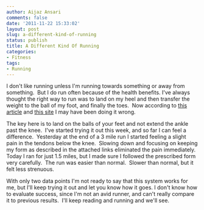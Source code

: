 ```yaml
---
author: Aijaz Ansari
comments: false
date: '2011-11-22 15:33:02'
layout: post
slug: a-different-kind-of-running
status: publish
title: A Different Kind Of Running
categories:
- Fitness
tags:
- Running
---
```


I don't like running unless I'm running towards something or away from
something.  But I do run often because of the health benefits. I've always
thought the right way to run was to land on my heel and then transfer the
weight to the ball of my foot, and finally the toes.  Now according to [this article](http://www.nytimes.com/2011/11/06/magazine/running-christopher-mcdougall.html) and [this site](http://www.posetech.com/pose_method/pose-method.html) I may have been doing it wrong.
<!--more-->

The key here is to land on the balls of your feet and not extend the ankle
past the knee.  I've started trying it out this week, and so far I can feel a
difference.  Yesterday at the end of a 3 mile run I started feeling a slight
pain in the tendons below the knee.  Slowing down and focusing on keeping my
form as described in the attached links eliminated the pain immediately.
Today I ran for just 1.5 miles, but I made sure I followed the prescribed form
very carefully.  The run was easier than normal.  Slower than normal, but it
felt less strenuous.

With only two data points I'm not ready to say that this system works for me,
but I'll keep trying it out and let you know how it goes. I don't know how to
evaluate success, since I'm not an avid runner, and can't really compare it to
previous results.  I'll keep reading and running and we'll see.

<!-- ai c /wp/corniche.jpg /wp/corniche.jpg 612 612 The Sharjah Corniche - A Nice Place For A Morning Run -->
